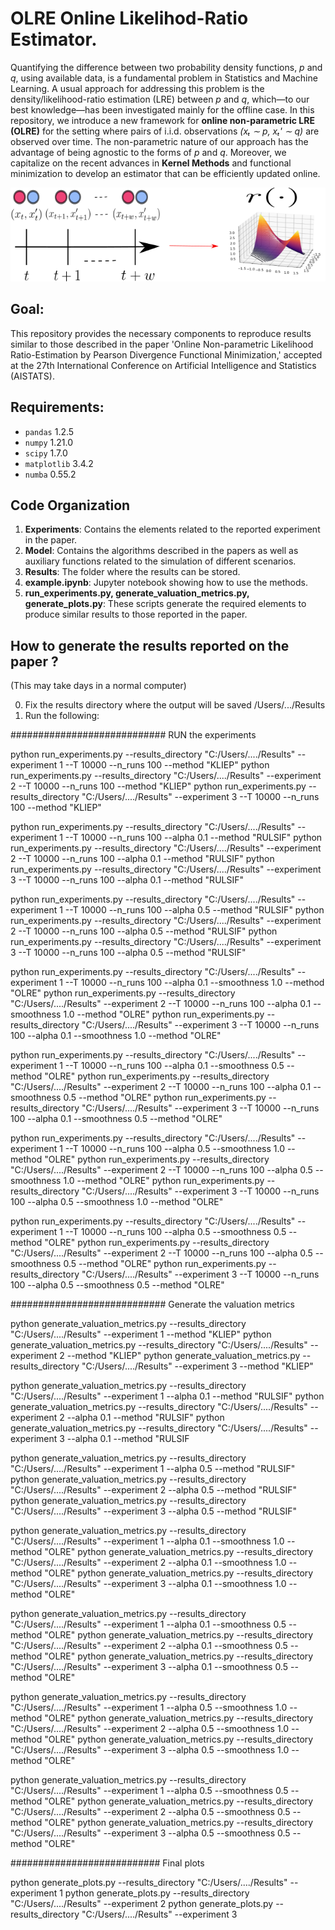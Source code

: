 # OLRE Online Likelihod-Ratio Estimator. 
Quantifying the difference between two probability density functions, *p* and *q*, using available data, is a fundamental problem in Statistics and Machine Learning. A usual approach for addressing this problem is the density/likelihood-ratio estimation (LRE) between *p* and *q*, which—to our best knowledge—has been investigated mainly for the offline case. In this repository, we introduce a new framework for **online non-parametric LRE (OLRE)** for the setting where pairs of i.i.d. observations *(xₜ ∼ p, xₜ' ∼ q)* are observed over time. The non-parametric nature of our approach has the advantage of being agnostic to the forms of *p* and *q*. Moreover, we capitalize on the recent advances in **Kernel Methods** and functional minimization to develop an estimator that can be efficiently updated online.

<div align="center">
  <img src="time_series_to_ratio.png" alt="OLRE Framework" width="600">
</div>

## Goal: 
This repository provides the necessary components to reproduce results similar to those described in the paper 'Online Non-parametric Likelihood Ratio-Estimation by Pearson Divergence Functional Minimization,' accepted at the 27th International Conference on Artificial Intelligence and Statistics (AISTATS).

## Requirements:
- `pandas` 1.2.5
- `numpy` 1.21.0
- `scipy` 1.7.0
- `matplotlib` 3.4.2
- `numba` 0.55.2

## Code Organization

1. **Experiments**: Contains the elements related to the reported experiment in the paper.
2. **Model**: Contains the algorithms described in the papers as well as auxiliary functions related to the simulation of different scenarios.
3. **Results**: The folder where the results can be stored.
4. **example.ipynb**: Jupyter notebook showing how to use the methods.
5. **run_experiments.py, generate_valuation_metrics.py, generate_plots.py**: These scripts generate the required elements to produce similar results to those reported in the paper.

## How to generate the results reported on the paper ? 

(This may take days in a normal computer)

0) Fix the results directory where the output will be saved /Users/.../Results
1) Run the following:      

############################ RUN the experiments 

python run_experiments.py  --results_directory "C:/Users/..../Results" --experiment 1 --T 10000 --n_runs 100 --method "KLIEP"
python run_experiments.py  --results_directory "C:/Users/..../Results" --experiment 2 --T 10000 --n_runs 100 --method "KLIEP"
python run_experiments.py  --results_directory "C:/Users/..../Results" --experiment 3 --T 10000 --n_runs 100 --method "KLIEP"

python run_experiments.py  --results_directory "C:/Users/..../Results" --experiment 1 --T 10000 --n_runs 100 --alpha 0.1 --method "RULSIF"
python run_experiments.py  --results_directory "C:/Users/..../Results" --experiment 2 --T 10000 --n_runs 100 --alpha 0.1 --method "RULSIF"
python run_experiments.py  --results_directory "C:/Users/..../Results" --experiment 3 --T 10000 --n_runs 100 --alpha 0.1 --method "RULSIF"

python run_experiments.py  --results_directory "C:/Users/..../Results" --experiment 1 --T 10000 --n_runs 100 --alpha 0.5 --method "RULSIF"
python run_experiments.py  --results_directory "C:/Users/..../Results" --experiment 2 --T 10000 --n_runs 100 --alpha 0.5 --method "RULSIF"
python run_experiments.py  --results_directory "C:/Users/..../Results" --experiment 3 --T 10000 --n_runs 100 --alpha 0.5 --method "RULSIF"

python run_experiments.py  --results_directory "C:/Users/..../Results" --experiment 1 --T 10000 --n_runs 100 --alpha 0.1 --smoothness 1.0 --method "OLRE"
python run_experiments.py  --results_directory "C:/Users/..../Results" --experiment 2 --T 10000 --n_runs 100 --alpha 0.1 --smoothness 1.0 --method "OLRE"
python run_experiments.py  --results_directory "C:/Users/..../Results" --experiment 3 --T 10000 --n_runs 100 --alpha 0.1 --smoothness 1.0 --method "OLRE"

python run_experiments.py  --results_directory "C:/Users/..../Results" --experiment 1 --T 10000 --n_runs 100 --alpha 0.1 --smoothness 0.5 --method "OLRE"
python run_experiments.py  --results_directory "C:/Users/..../Results" --experiment 2 --T 10000 --n_runs 100 --alpha 0.1 --smoothness 0.5 --method "OLRE"
python run_experiments.py  --results_directory "C:/Users/..../Results" --experiment 3 --T 10000 --n_runs 100 --alpha 0.1 --smoothness 0.5 --method "OLRE"

python run_experiments.py  --results_directory "C:/Users/..../Results" --experiment 1 --T 10000 --n_runs 100 --alpha 0.5 --smoothness 1.0 --method "OLRE"
python run_experiments.py  --results_directory "C:/Users/..../Results" --experiment 2 --T 10000 --n_runs 100 --alpha 0.5 --smoothness 1.0 --method "OLRE"
python run_experiments.py  --results_directory "C:/Users/..../Results" --experiment 3 --T 10000 --n_runs 100 --alpha 0.5 --smoothness 1.0 --method "OLRE"

python run_experiments.py  --results_directory "C:/Users/..../Results" --experiment 1 --T 10000 --n_runs 100 --alpha 0.5 --smoothness 0.5 --method "OLRE"
python run_experiments.py  --results_directory "C:/Users/..../Results" --experiment 2 --T 10000 --n_runs 100 --alpha 0.5 --smoothness 0.5 --method "OLRE"
python run_experiments.py  --results_directory "C:/Users/..../Results" --experiment 3 --T 10000 --n_runs 100 --alpha 0.5 --smoothness 0.5 --method "OLRE"

############################ Generate the valuation metrics

python generate_valuation_metrics.py  --results_directory "C:/Users/..../Results" --experiment 1 --method "KLIEP"
python generate_valuation_metrics.py  --results_directory "C:/Users/..../Results" --experiment 2 --method "KLIEP"
python generate_valuation_metrics.py  --results_directory "C:/Users/..../Results" --experiment 3 --method "KLIEP"

python generate_valuation_metrics.py  --results_directory "C:/Users/..../Results" --experiment 1 --alpha 0.1 --method "RULSIF"
python generate_valuation_metrics.py  --results_directory "C:/Users/..../Results" --experiment 2 --alpha 0.1 --method "RULSIF"
python generate_valuation_metrics.py  --results_directory "C:/Users/..../Results" --experiment 3 --alpha 0.1 --method "RULSIF

python generate_valuation_metrics.py  --results_directory "C:/Users/..../Results" --experiment 1 --alpha 0.5 --method "RULSIF"
python generate_valuation_metrics.py  --results_directory "C:/Users/..../Results" --experiment 2 --alpha 0.5 --method "RULSIF"
python generate_valuation_metrics.py  --results_directory "C:/Users/..../Results" --experiment 3 --alpha 0.5 --method "RULSIF"

python generate_valuation_metrics.py  --results_directory "C:/Users/..../Results" --experiment 1 --alpha 0.1 --smoothness 1.0 --method "OLRE"
python generate_valuation_metrics.py  --results_directory "C:/Users/..../Results" --experiment 2 --alpha 0.1 --smoothness 1.0 --method "OLRE"
python generate_valuation_metrics.py  --results_directory "C:/Users/..../Results" --experiment 3 --alpha 0.1 --smoothness 1.0 --method "OLRE"

python generate_valuation_metrics.py  --results_directory "C:/Users/..../Results" --experiment 1 --alpha 0.1 --smoothness 0.5 --method "OLRE"
python generate_valuation_metrics.py  --results_directory "C:/Users/..../Results" --experiment 2 --alpha 0.1 --smoothness 0.5 --method "OLRE"
python generate_valuation_metrics.py  --results_directory "C:/Users/..../Results" --experiment 3 --alpha 0.1 --smoothness 0.5 --method "OLRE"

python generate_valuation_metrics.py  --results_directory "C:/Users/..../Results" --experiment 1 --alpha 0.5 --smoothness 1.0 --method "OLRE"
python generate_valuation_metrics.py  --results_directory "C:/Users/..../Results" --experiment 2 --alpha 0.5 --smoothness 1.0 --method "OLRE"
python generate_valuation_metrics.py  --results_directory "C:/Users/..../Results" --experiment 3 --alpha 0.5 --smoothness 1.0 --method "OLRE"

python generate_valuation_metrics.py  --results_directory "C:/Users/..../Results" --experiment 1 --alpha 0.5 --smoothness 0.5 --method "OLRE"
python generate_valuation_metrics.py  --results_directory "C:/Users/..../Results" --experiment 2 --alpha 0.5 --smoothness 0.5 --method "OLRE"
python generate_valuation_metrics.py  --results_directory "C:/Users/..../Results" --experiment 3 --alpha 0.5 --smoothness 0.5 --method "OLRE"

########################### Final plots  

python generate_plots.py --results_directory "C:/Users/..../Results" --experiment 1
python generate_plots.py --results_directory "C:/Users/..../Results" --experiment 2
python generate_plots.py --results_directory "C:/Users/..../Results" --experiment 3
